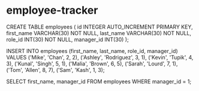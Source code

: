 # employee-tracker


CREATE TABLE employees (
  id INTEGER AUTO_INCREMENT PRIMARY KEY,
  first_name VARCHAR(30) NOT NULL,
  last_name VARCHAR(30) NOT NULL,
  role_id INT(30) NOT NULL,
  manager_id INT(30)
);

INSERT INTO employees (first_name, last_name, role_id, manager_id)
VALUES 
('Mike', 'Chan', 2, 2),
('Ashley', 'Rodriguez', 3, 1),
('Kevin', 'Tupik', 4, 3),
('Kunal', 'Singh', 5, 1),
('Malia', 'Brown', 6, 5),
('Sarah', 'Lourd', 7, 1),
('Tom', 'Allen', 8, 7),
('Sam', 'Kash', 1, 3);


SELECT first_name, manager_id
FROM employees
WHERE manager_id = 1;


